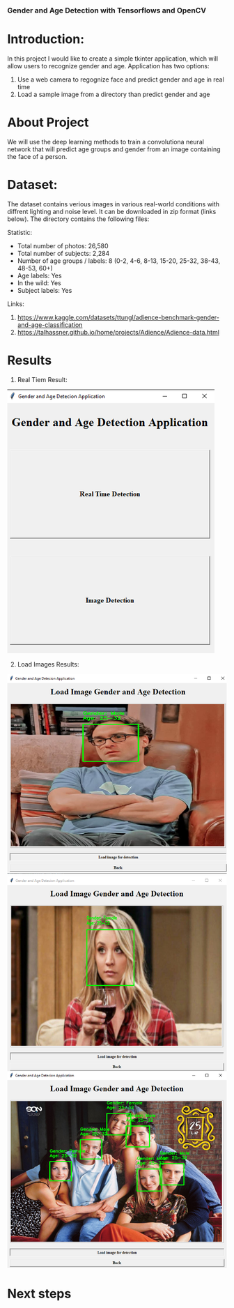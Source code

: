 ### Gender and Age Detection with Tensorflows and OpenCV

# Introduction:

In this project I would like to create a simple tkinter application, which will allow users to recognize gender and age. 
Application has two options: 

1. Use a web camera to regognize face and predict gender and age in real time 
2. Load a sample image from a directory than predict gender and age 

# About Project

We will use the deep learning methods to train a convolutiona neural network that will predict age groups and gender from an image containing the face of a person.


# Dataset:

The dataset contains verious images in various real-world conditions with diffrent lighting and noise level. 
It can be downloaded in zip format (links below). The directory contains the following files:

Statistic:

* Total number of photos: 26,580
* Total number of subjects: 2,284
* Number of age groups / labels: 8 (0-2, 4-6, 8-13, 15-20, 25-32, 38-43, 48-53, 60+)
* Age labels: Yes
* In the wild: Yes
* Subject labels: Yes

Links:
1. https://www.kaggle.com/datasets/ttungl/adience-benchmark-gender-and-age-classification
2. https://talhassner.github.io/home/projects/Adience/Adience-data.html

# Results

1. Real Tiem Result:

![alt text](https://github.com/m-miler/gender_age_detection/blob/master/results/application_result.PNG)

2. Load Images Results:

![alt text](https://raw.githubusercontent.com/m-miler/gender_age_detection/master/results/leonard_result.png?raw=true)
![alt text](https://raw.githubusercontent.com/m-miler/gender_age_detection/master/results/penny_result.PNG?raw=true)
![alt text](https://raw.githubusercontent.com/m-miler/gender_age_detection/master/results/freinds.PNG?raw=true)

# Next steps
